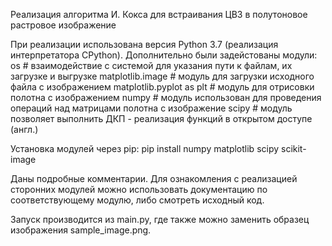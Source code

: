 Реализация алгоритма И. Кокса для встраивания ЦВЗ в полутоновое растровое изображение

При реализации использована версия Python 3.7 (реализация интерпретатора CPython).
Дополнительно были задейстованы модули:
os  # взаимодействие с системой для указания пути к файлам, их загрузке и выгрузке
matplotlib.image  # модуль для загрузки исходного файла с изображением
matplotlib.pyplot as plt  # модуль для отрисовки полотна с изображением
numpy   # модуль использован для проведения операций над матрицами полотна с изображение
scipy # модуль позволяет выполнить ДКП - реализация функций в открытом доступе (англ.)

Установка модулей через pip:
pip install numpy matplotlib scipy scikit-image

Даны подробные комментарии. Для ознакомления с реализацией сторонних модулей можно 
использовать документацию по соответствующему модулю, либо смотреть исходный код.

Запуск производится из main.py, где также можно заменить образец изображения sample_image.png. 
